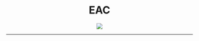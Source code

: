 <div align="center">
  <h1>EAC</h1>
</div>

<!-- README.md by Holia -->

<div align="center">
  <img src="https://img.shields.io/badge/EAC-beta0.1-red">
  <hr>
</div>
